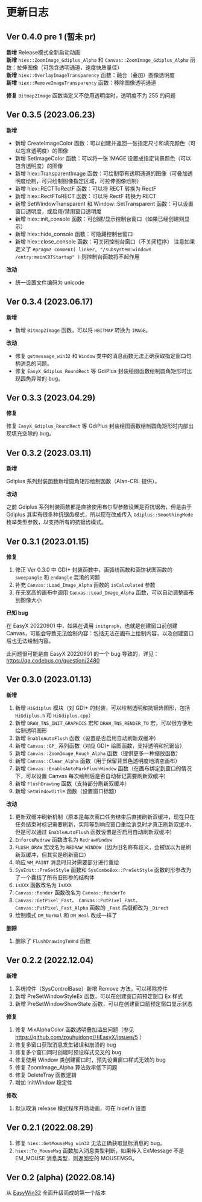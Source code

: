 # 更新日志

## Ver 0.4.0 pre 1 (暂未 pr)

**新增** Release模式全新启动动画  
**新增** `hiex::ZoomImage_Gdiplus_Alpha` 和 `Canvas::ZoomImage_Gdiplus_Alpha` 函数：拉伸图像（可包含透明通道，速度快质量佳）  
**新增** `hiex::OverlayImageTransparency` 函数：融合（叠加）图像透明度  
**新增** `hiex::RemoveImageTransparency` 函数：移除图像透明通道  

**修复** `Bitmap2Image` 函数当定义不使用透明度时，透明度不为 255 的问题  

## Ver 0.3.5 (2023.06.23)

**新增**
- 新增 CreateImageColor 函数：可以创建并返回一张指定尺寸和填充颜色（可以包含透明度）的图像
- 新增 SetImageColor 函数：可以将一张 IMAGE 设置成指定背景颜色（可以包含透明度）的图像
- 新增 hiex::TransparentImage 函数：可绘制带有透明通道的图像（可叠加透明度绘制，可只绘制图像指定区域，可拉伸图像绘制）
- 新增 hiex::RECTToRectF 函数：可以将 RECT 转换为 RectF
- 新增 hiex::RectFToRECT 函数：可以将 RectF 转换为 RECT
- 新增 SetWindowTransparent 和 Window::SetTransparent 函数：可以设置窗口透明度，或启用/禁用窗口透明度
- 新增 hiex::init_console 函数：可创建/显示控制台窗口（如果已经创建则显示）
- 新增 hiex::hide_console 函数：可隐藏控制台窗口
- 新增 hiex::close_console 函数：可关闭控制台窗口（不关闭程序）
注意如果定义了 `#pragma comment( linker, "/subsystem:windows /entry:mainCRTStartup" )` 则控制台函数将不起作用

**改动**
- 统一设置文件编码为 unicode

## Ver 0.3.4 (2023.06.17)

**新增**
- 新增 `Bitmap2Image` 函数，可以将 `HBITMAP` 转换为 `IMAGE`。

**改动**
- 修复 `getmessage_win32` 和 `Window` 类中的消息函数无法正确获取指定窗口句柄消息的问题。
- 修复 `EasyX_Gdiplus_RoundRect` 等 GdiPlus 封装绘图函数绘制圆角矩形时出现圆角异常的 bug。

## Ver 0.3.3 (2023.04.29)

**修复**

修复 `EasyX_Gdiplus_RoundRect` 等 GdiPlus 封装绘图函数绘制圆角矩形时内部出现填充空隙的 bug。

## Ver 0.3.2 (2023.03.11)

**新增**

Gdiplus 系列封装函数新增圆角矩形绘制函数（Alan-CRL 提供）。

**改动**

之前 Gdiplus 系列封装函数都是直接使用布尔型参数设置是否抗锯齿，但是由于 Gdiplus 其实有很多种抗锯齿模式，所以现在改成传入 `Gdiplus::SmoothingMode` 枚举类型参数，以支持所有的抗锯齿模式。

## Ver 0.3.1 (2023.01.15)

**修复**

1. 修正 Ver 0.3.0 中 GDI+ 封装函数中，画弧线函数和画饼状图函数的 `sweepangle` 和 `endangle` 混淆的问题
2. 补充 `Canvas::Load_Image_Alpha` 函数的 `isCalculated` 参数
3. 在无宽高的画布中调用 `Canvas::Load_Image_Alpha` 函数，可以自动调整画布到图像大小

**已知 bug**

在 EasyX 20220901 中，如果在调用 `initgraph`，也就是创建窗口前创建 Canvas，可能会导致无法绘制内容：包括无法在画布上绘制内容，以及创建窗口后也无法绘制内容。

此问题很可能是由 EasyX 20220901 的一个 bug 导致的，详见：https://qa.codebus.cn/question/2480


## Ver 0.3.0 (2023.01.13)

**新增**
1. 新增 `HiGdiplus` 模块（对 GDI+ 的封装，可以绘制透明和抗锯齿图形，包括 `HiGdiplus.h` 和 `HiGdiplus.cpp`）
2. 新增 `DRAW_TNS_INIT_GRAPHICS` 宏和 `DRAW_TNS_RENDER_TO` 宏，可以很方便地绘制透明图形
3. 新增 `EnableAutoFlush` 函数（设置是否启用自动刷新双缓冲）
4. 新增 `Canvas::GP_` 系列函数（对应 GDI+ 绘图函数，支持透明和抗锯齿）
5. 新增 `Canvas::ZoomImage_Rough_Alpha` 函数（提供更多一种缩放函数）
6. 新增 `Canvas::Clear_Alpha` 函数（用于保留背景色透明度地清空画布）
7. 新增 `Canvas::EnableAutoMarkFlushWindow` 函数（在画布绑定到窗口的情况下，可以设置 Canvas 每次绘制后是否自动标记需要刷新双缓冲）
8. 新增 `FlushDrawing` 函数（支持部分刷新双缓冲）
9. 新增 `SetWindowTitle` 函数（设置窗口标题）

**改动**
1. 更新双缓冲刷新机制（原本是每次窗口任务结束后直接刷新双缓冲，现在只在任务结束时标记需要刷新，实际等到响应窗口重绘消息时才真正刷新双缓冲，但是可以通过 `EnableAutoFlush` 函数设置是否启用自动刷新双缓冲）
2. `EnforceRedraw` 函数改名为 `RedrawWindow`
3. `FLUSH_DRAW` 宏改名为 `REDRAW_WINDOW`（因为旧名称有歧义，会被误以为是刷新双缓冲，但其实是刷新窗口）
4. 响应 `WM_PAINT` 消息时只对需要部分进行重绘
5. `SysEdit::PreSetStyle` 函数和 `SysComboBox::PreSetStyle` 函数的形参改为了一个囊括了所有旧形参的结构体
6. `isXXX` 函数改名为 `IsXXX`
7. `Canvas::Render` 函数改名为 `Canvas::RenderTo`
8. `Canvas::GetPixel_Fast`、 `Canvas::PutPixel_Fast`、 `Canvas::PutPixel_Fast_Alpha` 函数的 `_Fast` 后缀都改为 `_Direct`
9. 绘制模式 `DM_Normal` 和 `DM_Real` 改成一样了

**删除**
1. 删除了 `FlushDrawingToWnd` 函数


## Ver 0.2.2 (2022.12.04)

**新增**
1. 系统控件（SysControlBase）新增 Remove 方法，可以移除控件
2. 新增 PreSetWindowStyleEx 函数，可以在创建窗口前预定窗口 Ex 样式
3. 新增 PreSetWindowShowState 函数，可以在创建窗口前预定窗口显示状态

**修复**
1. 修复 MixAlphaColor 函数透明叠加溢出问题（参见 https://github.com/zouhuidong/HiEasyX/issues/5 ）
2. 修复多窗口获取消息发生错误和崩溃的 bug
3. 修复多个窗口同时创建时预设样式交叉的 bug
4. 修复使用 Window 类创建窗口时，预先设置窗口样式无效的 bug
5. 修复 ZoomImage_Alpha 算法效率低下问题
6. 修复 DeleteTray 函数逻辑
7. 增加 InitWindow 稳定性

**修改**
1. 默认取消 release 模式程序开场动画，可在 hidef.h 设置

## Ver 0.2.1 (2022.08.29)

1. 修复 `hiex::GetMouseMsg_win32` 无法正确获取鼠标消息的 bug。
2. `hiex::To_MouseMsg` 函数加入消息类型判断，如果传入 ExMessage 不是 EM_MOUSE 消息类型，则返回空的 MOUSEMSG。

## Ver 0.2 (alpha) (2022.08.14)

从 [EasyWin32](http://github.com/zouhuidong/EasyWin32) 全面升级而成的第一个版本
